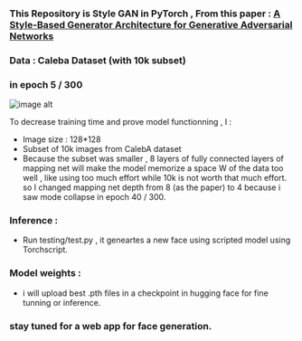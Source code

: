 ### This Repository is Style GAN in PyTorch , From this paper : [A Style-Based Generator Architecture for Generative Adversarial Networks](https://arxiv.org/abs/1812.04948) 
### Data : Caleba Dataset (with 10k subset) 

### in epoch 5 / 300 
![image alt](https://github.com/HajarHAMDOUCH01/STYLE_GAN_in_pytorch/blob/e1df90ccac8ca0880fc46a5f9e96082efae4c21b/samples_epoch_5%20(1).png)

To decrease training time and prove model functionning , I :
- Image size : 128*128
- Subset of 10k images from CalebA dataset
- Because the subset was smaller , 8 layers of fully connected layers of mapping net will make the model memorize a space W of the data too well , like using too much effort while 10k is not worth that much effort. so I changed mapping net depth from 8 (as the paper) to 4 because i saw mode collapse in epoch 40 / 300.

### Inference :
- Run testing/test.py , it geneartes a new face using scripted model using Torchscript.

### Model weights :
- i will upload best .pth files in a checkpoint in hugging face for fine tunning or inference. 

### stay tuned for a web app for face generation.

